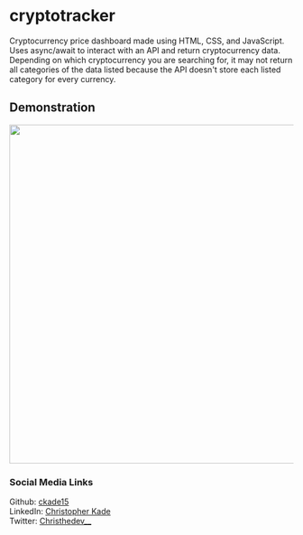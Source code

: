 # cryptotracker
Cryptocurrency price dashboard made using HTML, CSS, and JavaScript. Uses async/await to interact with an API and return cryptocurrency data. Depending on which cryptocurrency you are searching for, it may not return all categories of the data listed because the API doesn't store each listed category for every currency.
## Demonstration
<img src="https://media.giphy.com/media/UpCvZRiCIqJtVhgTko/giphy.gif" width="900px" height="600px" style="margin:0 auto;">

### Social Media Links
Github: [ckade15](https://www.github.com/ckade15) <br>
LinkedIn: [Christopher Kade](https://www.linkedin.com/in/christopher-kade-b9b2151a5/) <br>
Twitter: [Christhedev__](https://twitter.com/Christhedev__)
